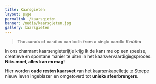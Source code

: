 ```yaml
---
title: Kaarsgieten
layout: page
permalink: /kaarsgieten
banner: /media/kaarsgieten.jpg
gallery: kaarsgieten
---
```


> Thousands of candles can be lit from a single candle *Buddha*

In ons charmant kaarsengieterijtje krijg ik de kans me op een speelse, creatieve en
spontane manier te uiten in het kaarsvervaardigingsproces.
**Niks moet, alles kan en mag!**

Hier worden **oude resten kaarsvet** van het kaarsenkapelletje te Stoepe
nieuw leven ingeblazen en omgetoverd tot **unieke sfeerbrengers**.
